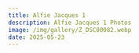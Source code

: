 ```yaml
---
title: Alfie Jacques 1
description: Alfie Jacques 1 Photos
image: /img/gallery/Z_DSC00082.webp
date: 2025-05-23
---
```


